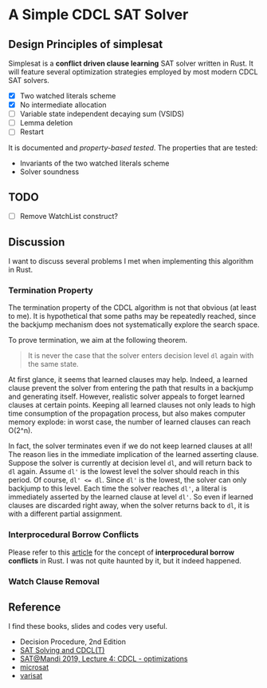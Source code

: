 # A Simple CDCL SAT Solver

## Design Principles of simplesat
Simplesat is a __conflict driven clause learning__ SAT solver written in Rust. It will feature several optimization strategies employed by most modern CDCL SAT solvers.
- [x] Two watched literals scheme
- [x] No intermediate allocation
- [ ] Variable state independent decaying sum (VSIDS)
- [ ] Lemma deletion
- [ ] Restart

It is documented and _property-based tested_. The properties that are tested:
* Invariants of the two watched literals scheme
* Solver soundness


## TODO
- [ ] Remove WatchList construct?


## Discussion
I want to discuss several problems I met when implementing this algorithm in Rust.

### Termination Property
The termination property of the CDCL algorithm is not that obvious (at least to me). It is hypothetical that some paths may be repeatedly reached, since the backjump mechanism does not systematically explore the search space.

To prove termination, we aim at the following theorem.

> It is never the case that the solver enters decision level `dl` again with the same state.

At first glance, it seems that learned clauses may help. Indeed, a learned clause prevent the solver from entering the path that results in a backjump and generating itself. However, realistic solver appeals to forget learned clauses at certain points. Keeping all learned clauses not only leads to high time consumption of the propagation process, but also makes computer memory explode: in worst case, the number of learned clauses can reach O(2^n).

In fact, the solver terminates even if we do not keep learned clauses at all! The reason lies in the immediate implication of the learned asserting clause. Suppose the solver is currently at decision level `dl`, and will return back to `dl` again. Assume `dl'` is the lowest level the solver should reach in this period. Of course, `dl' <= dl`. Since `dl'` is the lowest, the solver can only backjump to this level. Each time the solver reaches `dl'`, a literal is immediately asserted by the learned clause at level `dl'`. So even if learned clauses are discarded right away, when the solver returns back to `dl`, it is with a different partial assignment.

### Interprocedural Borrow Conflicts
Please refer to this [article](http://smallcultfollowing.com/babysteps/blog/2018/11/01/after-nll-interprocedural-conflicts/) for the concept of __interprocedural borrow conflicts__ in Rust. I was not quite haunted by it, but it indeed happened.


### Watch Clause Removal

## Reference
I find these books, slides and codes very useful.
* Decision Procedure, 2nd Edition
* [SAT Solving and CDCL(T)](https://sat-smt-ws.gitlab.io/2019/assets/slides/matesatsmt.pdf)
* [SAT@Mandi 2019, Lecture 4: CDCL - optimizations](https://www.cse.iitb.ac.in/~akg/courses/2019-sat-mandi/lec-04-cdcl-opt.pdf)
* [microsat](https://github.com/marijnheule/microsat)
* [varisat](https://github.com/jix/varisat)
